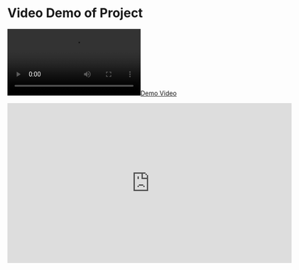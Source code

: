 # Video Demo of Project

[![Demo Video](README_ASSETS/demo.webm)](https://www.youtube.com/embed/h9suARgBRfQ)

<iframe width="640" height="360" src="https://www.youtube.com/embed/h9suARgBRfQ" title="Laravel Project - Closest Cities" frameborder="0" allow="accelerometer; autoplay; clipboard-write; encrypted-media; gyroscope; picture-in-picture; web-share" allowfullscreen></iframe>